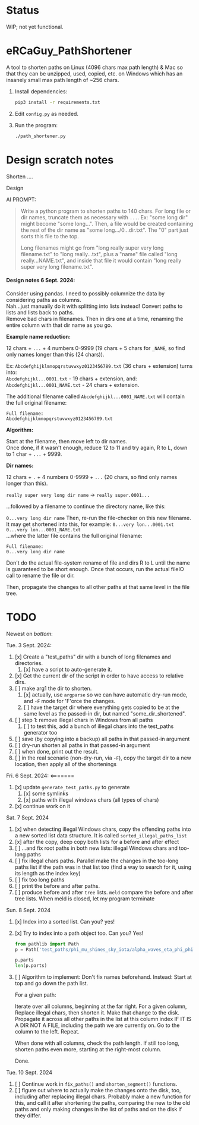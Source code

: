 

# Status

WIP; not yet functional.


# eRCaGuy_PathShortener

A tool to shorten paths on Linux (4096 chars max path length) &amp; Mac so that they can be unzipped, used, copied, etc. on Windows which has an insanely small max path length of ~256 chars.

1. Install dependencies:
    ```bash
    pip3 install -r requirements.txt
    ```

1. Edit `config.py` as needed. 

1. Run the program:
    ```bash
    ./path_shortener.py
    ```


# Design scratch notes

Shorten ....

Design

AI PROMPT: 

> Write a python program to shorten paths to 140 chars. For long file or dir names, truncate them as necessary with `...`. Ex: "some long dir" might become "some long...". Then, a file would be created containing the rest of the dir name as "some long.../0...dir.txt". The "0" part just sorts this file to the top. 
> 
> Long filenames might go from "long really super very long filename.txt" to "long really...txt", plus a "name" file called "long really...NAME.txt", and inside that file it would contain "long really super very long filename.txt". 

#### Design notes 6 Sept. 2024:

Consider using pandas. I need to possibly columnize the data by considering paths as columns.  
Nah...just manually do it with splitting into lists instead! Convert paths to lists and lists back to paths.  
Remove bad chars in filenames. Then in dirs one at a time, renaming the entire column with that dir name as you go. 


**Example name reduction:**  

12 chars + `...` + 4 numbers 0-9999 (19 chars + 5 chars for `_NAME`, so find only names longer than this (24 chars)). 

Ex: 
`Abcdefghijklmnopqrstuvwxyz0123456789.txt` (36 chars + extension) turns into:  
`Abcdefghijkl...0001.txt` - 19 chars + extension, and:  
`Abcdefghijkl...0001_NAME.txt` - 24 chars + extension.

The additional filename called `Abcdefghijkl...0001_NAME.txt` will contain the full original filename:
```
Full filename:
Abcdefghijklmnopqrstuvwxyz0123456789.txt
```

**Algorithm:**  

Start at the filename, then move left to dir names.  
Once done, if it wasn't enough, reduce 12 to 11 and try again, R to L, down to 1 char + `...` + 9999.

**Dir names:**  

12 chars + `.` + 4 numbers 0-9999 + `...` (20 chars, so find only names longer than this).

`really super very long dir name` -> `really super.0001...`

...followed by a filename to continue the directory name, like this: 

`0...very long dir name`
Then, re-run the file-checker on this new filename. It may get shortened into this, for example:
`0...very lon...0001.txt`  
`0...very lon...0001_NAME.txt`  
...where the latter file contains the full original filename:
```
Full filename:
0...very long dir name
```

Don't do the actual file-system rename of file and dirs R to L until the name is guaranteed to be short enough. Once that occurs, run the actual fileIO call to rename the file or dir.

Then, propagate the changes to all other paths at that same level in the file tree.


# TODO

Newest on _bottom_:

Tue. 3 Sept. 2024:
1. [x] Create a "test_paths" dir with a bunch of long filenames and directories. 
    1. [x] have a script to auto-generate it. 
1. [x] Get the current dir of the script in order to have access to relative dirs. 
1. [ ] make arg1 the dir to shorten. 
    1. [x] actually, use `argparse` so we can have automatic dry-run mode, and `-F` mode for 'F'orce the changes.
    1. [ ] have the target dir where everything gets copied to be at the same level as the passed-in dir, but named "some_dir_shortened".
1. [ ] step 1: remove illegal chars in Windows from all paths
    1. [ ] to test this, add a bunch of illegal chars into the test_paths generator too
1. [ ] save (by copying into a backup) all paths in that passed-in argument
1. [ ] dry-run shorten all paths in that passed-in argument
1. [ ] when done, print out the result. 
1. [ ] in the real scenario (non-dry-run, via `-F`), copy the target dir to a new location, then apply all of the shortenings

Fri. 6 Sept. 2024:  <=======
1. [x] update `generate_test_paths.py` to generate 
    1. [x] some symlinks
    1. [x] paths with illegal windows chars (all types of chars)
1. [x] continue work on it

Sat. 7 Sept. 2024
1. [x] when detecting illegal Windows chars, copy the offending paths into a new sorted list data structure. 
    It is called `sorted_illegal_paths_list`
1. [x] after the copy, deep copy both lists for a before and after effect
1. [ ] ...and fix root paths in both new lists: illegal Windows chars and too-long paths 
1. [ ] fix illegal chars paths. Parallel make the changes in the too-long paths list if the path was in that list too (find a way to search for it, using its length as the index key) 
1. [ ] fix too long paths
1. [ ] print the before and after paths.
1. [ ] produce before and after `tree` lists. `meld` compare the before and after tree lists. When meld is closed, let my program terminate

Sun. 8 Sept. 2024
1. [x] Index into a sorted list. Can you? yes!
1. [x] Try to index into a path object too. Can you?
    Yes!
    ```py
    from pathlib import Path
    p = Path('test_paths/phi_mu_shines_sky_iota/alpha_waves_eta_phi_phi/omega_sun_forest_wind_nu/bright_iota_sky_omicron_dog/<>:"\|?*_forest_lambda_tau_chi/delta_lambda_sky_wind_sky/waves_lazy_wind_psi_ocean/zeta_quick_xi_whisper_xi/nu_omega_gamma_brown_lazy<_symlink.txt')

    p.parts
    len(p.parts)
    ```
1. [ ] Algorithm to implement:
    Don't fix names beforehand. Instead:
    Start at top and go down the path list.

    For a given path:

    Iterate over all columns, beginning at the far right. For a given column, Replace illegal chars, then shorten it. Make that change to the disk. Propagate it across all other paths in the list at this column index IF IT IS A DIR NOT A FILE, including the path we are currently on. Go to the column to the left. Repeat.

    When done with all columns, check the path length. If still too long, shorten paths even more, starting at the right-most column.

    Done.

Tue. 10 Sept. 2024
1. [ ] Continue work in `fix_paths()` and `shorten_segment()` functions. 
1. [ ] figure out where to actually make the changes onto the disk, too, including after replacing
    illegal chars. Probably make a new function for this, and call it after shortening the paths,
    comparing the new to the old paths and only making changes in the list of paths and on the disk
    if they differ. 
